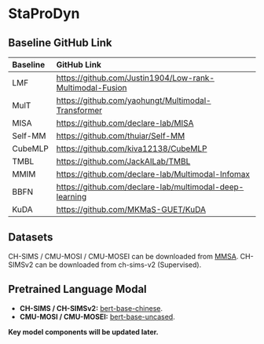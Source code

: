 # StaProDyn
## Baseline GitHub Link

| Baseline | GitHub Link |
|:--- |:---|
| LMF | https://github.com/Justin1904/Low-rank-Multimodal-Fusion |
| MulT | https://github.com/yaohungt/Multimodal-Transformer |
| MISA | https://github.com/declare-lab/MISA |
| Self-MM | https://github.com/thuiar/Self-MM |
| CubeMLP | https://github.com/kiva12138/CubeMLP |
| TMBL | https://github.com/JackAILab/TMBL |
| MMIM | https://github.com/declare-lab/Multimodal-Infomax |
| BBFN | https://github.com/declare-lab/multimodal-deep-learning |
| KuDA | https://github.com/MKMaS-GUET/KuDA |

## Datasets

CH-SIMS / CMU-MOSI / CMU-MOSEI can be downloaded from [MMSA](https://github.com/thuiar/MMSA).
CH-SIMSv2 can be downloaded from ch-sims-v2 (Supervised).

## Pretrained Language Modal

* **CH-SIMS / CH-SIMSv2:** [bert-base-chinese](https://huggingface.co/google-bert/bert-base-chinese).
* **CMU-MOSI / CMU-MOSEI:** [bert-base-uncased](https://huggingface.co/google-bert/bert-base-uncased).

**Key model components will be updated later.**
